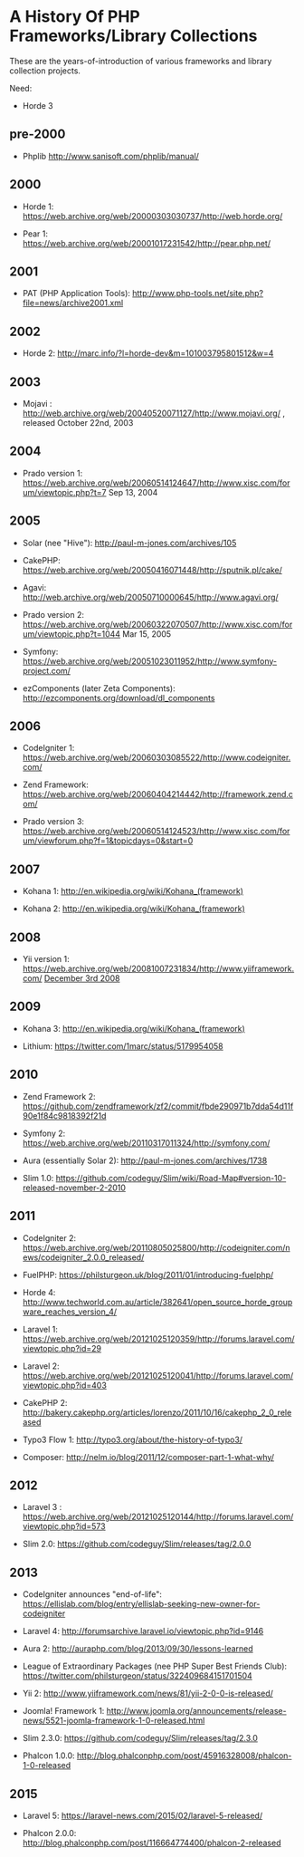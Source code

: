 # A History Of PHP Frameworks/Library Collections

These are the years-of-introduction of various frameworks and library collection projects.

Need:

- Horde 3


## pre-2000

- Phplib <http://www.sanisoft.com/phplib/manual/>

## 2000

- Horde 1: <https://web.archive.org/web/20000303030737/http://web.horde.org/>

- Pear 1: <https://web.archive.org/web/20001017231542/http://pear.php.net/>

## 2001

- PAT (PHP Application Tools): <http://www.php-tools.net/site.php?file=news/archive2001.xml>

## 2002

- Horde 2: <http://marc.info/?l=horde-dev&m=101003795801512&w=4>

## 2003

- Mojavi : <http://web.archive.org/web/20040520071127/http://www.mojavi.org/> , released October 22nd, 2003

## 2004

- Prado version 1: <https://web.archive.org/web/20060514124647/http://www.xisc.com/forum/viewtopic.php?t=7> Sep 13, 2004

## 2005

- Solar (nee "Hive"): <http://paul-m-jones.com/archives/105>

- CakePHP: <https://web.archive.org/web/20050416071448/http://sputnik.pl/cake/>

- Agavi: <http://web.archive.org/web/20050710000645/http://www.agavi.org/>

- Prado version 2: <https://web.archive.org/web/20060322070507/http://www.xisc.com/forum/viewtopic.php?t=1044> Mar 15, 2005

- Symfony: <https://web.archive.org/web/20051023011952/http://www.symfony-project.com/>

- ezComponents (later Zeta Components): <http://ezcomponents.org/download/dl_components>


## 2006

- CodeIgniter 1: <https://web.archive.org/web/20060303085522/http://www.codeigniter.com/>

- Zend Framework: <https://web.archive.org/web/20060404214442/http://framework.zend.com/>

- Prado version 3: <https://web.archive.org/web/20060514124523/http://www.xisc.com/forum/viewforum.php?f=1&topicdays=0&start=0>

## 2007

- Kohana 1: <http://en.wikipedia.org/wiki/Kohana_(framework)>

- Kohana 2: <http://en.wikipedia.org/wiki/Kohana_(framework)>

## 2008

- Yii version 1: <https://web.archive.org/web/20081007231834/http://www.yiiframework.com/> [December 3rd 2008](http://www.pradosoft.com/forum/index.php?topic=11022.0)

## 2009

- Kohana 3: <http://en.wikipedia.org/wiki/Kohana_(framework)>

- Lithium: <https://twitter.com/1marc/status/5179954058>

## 2010

- Zend Framework 2: <https://github.com/zendframework/zf2/commit/fbde290971b7dda54d11f90e1f84c9818392f21d>

- Symfony 2: <https://web.archive.org/web/20110317011324/http://symfony.com/>

- Aura (essentially Solar 2): <http://paul-m-jones.com/archives/1738>

- Slim 1.0: <https://github.com/codeguy/Slim/wiki/Road-Map#version-10-released-november-2-2010>


## 2011

- CodeIgniter 2: <https://web.archive.org/web/20110805025800/http://codeigniter.com/news/codeigniter_2.0.0_released/>

- FuelPHP: <https://philsturgeon.uk/blog/2011/01/introducing-fuelphp/>

- Horde 4: <http://www.techworld.com.au/article/382641/open_source_horde_groupware_reaches_version_4/>

- Laravel 1: <https://web.archive.org/web/20121025120359/http://forums.laravel.com/viewtopic.php?id=29>

- Laravel 2: <https://web.archive.org/web/20121025120041/http://forums.laravel.com/viewtopic.php?id=403>

- CakePHP 2: <http://bakery.cakephp.org/articles/lorenzo/2011/10/16/cakephp_2_0_released>

- Typo3 Flow 1: <http://typo3.org/about/the-history-of-typo3/>

- Composer: <http://nelm.io/blog/2011/12/composer-part-1-what-why/>


## 2012

- Laravel 3 : <https://web.archive.org/web/20121025120144/http://forums.laravel.com/viewtopic.php?id=573>

- Slim 2.0: <https://github.com/codeguy/Slim/releases/tag/2.0.0>

## 2013

- CodeIgniter announces "end-of-life": <https://ellislab.com/blog/entry/ellislab-seeking-new-owner-for-codeigniter>

- Laravel 4: <http://forumsarchive.laravel.io/viewtopic.php?id=9146>

- Aura 2: <http://auraphp.com/blog/2013/09/30/lessons-learned>

- League of Extraordinary Packages (nee PHP Super Best Friends Club): <https://twitter.com/philsturgeon/status/322409684151701504>

- Yii 2: <http://www.yiiframework.com/news/81/yii-2-0-0-is-released/>

- Joomla! Framework 1: <http://www.joomla.org/announcements/release-news/5521-joomla-framework-1-0-released.html>

- Slim 2.3.0: <https://github.com/codeguy/Slim/releases/tag/2.3.0>

- Phalcon 1.0.0: <http://blog.phalconphp.com/post/45916328008/phalcon-1-0-released>

## 2015

- Laravel 5: <https://laravel-news.com/2015/02/laravel-5-released/>

- Phalcon 2.0.0: <http://blog.phalconphp.com/post/116664774400/phalcon-2-released>

